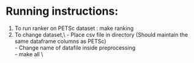 # Running instructions:
1) To run ranker on PETSc dataset : make ranking
2) To change dataset,\ 
        - Place csv file in directory (Should maintain the same dataframe columns as PETSc) \
        - Change name of datafile inside preprocessing \
        - make all \


